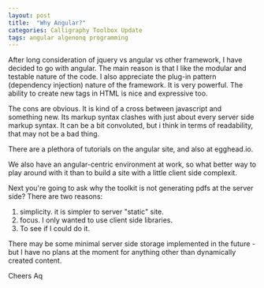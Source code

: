 ```yaml
---
layout: post
title:  "Why Angular?"
categories: Calligraphy Toolbox Update 
tags: angular algenonq programming
---
```

After long consideration of jquery vs angular vs other framework, I have decided to go with angular. The main reason is that I like the modular and testable nature of the code. I also appreciate the plug-in pattern (dependency injection) nature of the framework. It is very powerful. The ability to create new tags in HTML is nice and expressive too. 

The cons are obvious. It is kind of a cross between javascript and something new. Its markup syntax clashes with just about every server side markup syntax. It can be a bit convoluted, but i think in terms of readability, that may not be a bad thing.

There are a plethora of tutorials on the angular site, and also at egghead.io. 

We also have an angular-centric environment at work, so what better way to play around with it than to build a site with a little client side complexit. 

Next you're going to ask why the toolkit is not generating pdfs at the server side? There are two reasons:
1. simplicity. it is simpler to server "static" site. 
2. focus. I only wanted to use client side libraries.
3. To see if I could do it.

There may be some minimal server side storage implemented in the future - but I have no plans at the moment for anything other than dynamically created content. 

Cheers 
Aq 
